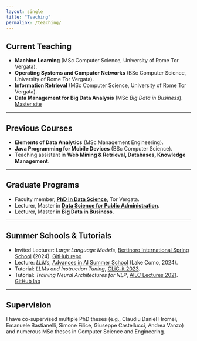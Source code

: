 ```yaml
---
layout: single
title: "Teaching"
permalink: /teaching/
---
```


## Current Teaching

- **Machine Learning** (MSc Computer Science, University of Rome Tor Vergata).  
- **Operating Systems and Computer Networks** (BSc Computer Science, University of Rome Tor Vergata).  
- **Information Retrieval** (MSc Computer Science, University of Rome Tor Vergata).  
- **Data Management for Big Data Analysis** (MSc *Big Data in Business*). [Master site](https://datasciencepa.uniroma2.it/docenti-master/)

---

## Previous Courses
  
- **Elements of Data Analytics** (MSc Management Engineering).  
- **Java Programming for Mobile Devices** (BSc Computer Science).  
- Teaching assistant in **Web Mining & Retrieval, Databases, Knowledge Management**.  

---

## Graduate Programs

- Faculty member, **[PhD in Data Science](https://datasciencephd.uniroma2.it/collegio-docenti/)**, Tor Vergata.  
- Lecturer, Master in **[Data Science for Public Administration](https://datasciencepa.uniroma2.it/docenti-master/)**.  
- Lecturer, Master in **Big Data in Business**.  

---

## Summer Schools & Tutorials

- Invited Lecturer: *Large Language Models*, [Bertinoro International Spring School](https://cs.unibo.it/projects/BISS/2024/courses/) (2024). [GitHub repo](https://github.com/crux82/BISS-2024)  
- Lecture: *LLMs*, [Advances in AI Summer School](https://sites.google.com/unimib.it/advancesinai-2024/program) (Lake Como, 2024).  
- Tutorial: *LLMs and Instruction Tuning*, [CLiC-it 2023](https://clic2023.ilc.cnr.it/tutorial/).  
- Tutorial: *Training Neural Architectures for NLP*, [AILC Lectures 2021](https://www.ai-lc.it/en/lectures-2021/). [GitHub lab](https://github.com/crux82/AILC-lectures2021-lab)  

---

## Supervision

I have co-supervised multiple PhD theses (e.g., Claudiu Daniel Hromei, Emanuele Bastianelli, Simone Filice, Giuseppe Castellucci, Andrea Vanzo) and numerous MSc theses in Computer Science and Engineering.  